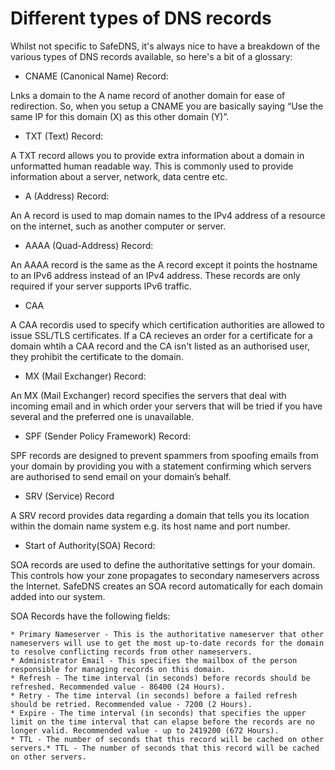 # Different types of DNS records

Whilst not specific to SafeDNS, it's always nice to have a breakdown of the various types of DNS records available, so here's a bit of a glossary:

* CNAME (Canonical Name) Record:

 Lnks a domain to the A name record of another domain for ease of redirection. So, when you setup a CNAME you are basically saying “Use the same IP for this domain (X) as this other domain (Y)”.

* TXT (Text) Record:

A TXT record allows you to provide extra information about a domain in unformatted human readable way. This is commonly used to provide information about a server, network, data centre etc.

* A (Address) Record:

An A record is used to map domain names to the IPv4 address of a resource on the internet, such as another computer or server.

* AAAA (Quad-Address) Record:

An AAAA record is the same as the A record except it points the hostname to an IPv6 address instead of an IPv4 address. These records are only required if your server supports IPv6 traffic.

* CAA 

A CAA recordis used to specify which certification authorities are allowed to issue SSL/TLS certificates. If a CA recieves an order for a certificate for a domain whtih a CAA record and the CA isn't listed as an authorised user, they prohibit the certificate to the domain.

* MX (Mail Exchanger) Record:

An MX (Mail Exchanger) record specifies the servers that deal with incoming email and in which order your servers that will be tried if you have several and the preferred one is unavailable.

* SPF (Sender Policy Framework) Record:

SPF records are designed to prevent spammers from spoofing emails from your domain by providing you with a statement confirming which servers are authorised to send email on your domain’s behalf.

* SRV (Service) Record

A SRV record provides data regarding a domain that tells you its location within the domain name system e.g. its host name and port number.

* Start of Authority(SOA) Record:

SOA records are used to define the authoritative settings for your domain. This controls how your zone propagates to secondary nameservers across the Internet. SafeDNS creates an SOA record automatically for each domain added into our system.

SOA Records have the following fields:

    * Primary Nameserver - This is the authoritative nameserver that other nameservers will use to get the most up-to-date records for the domain to resolve conflicting records from other nameservers.
    * Administrator Email - This specifies the mailbox of the person responsible for managing records on this domain.
    * Refresh - The time interval (in seconds) before records should be refreshed. Recommended value - 86400 (24 Hours).
    * Retry - The time interval (in seconds) before a failed refresh should be retried. Recommended value - 7200 (2 Hours).
    * Expire - The time interval (in seconds) that specifies the upper limit on the time interval that can elapse before the records are no longer valid. Recommended value - up to 2419200 (672 Hours).
    * TTL - The number of seconds that this record will be cached on other servers.* TTL - The number of seconds that this record will be cached on other servers.

